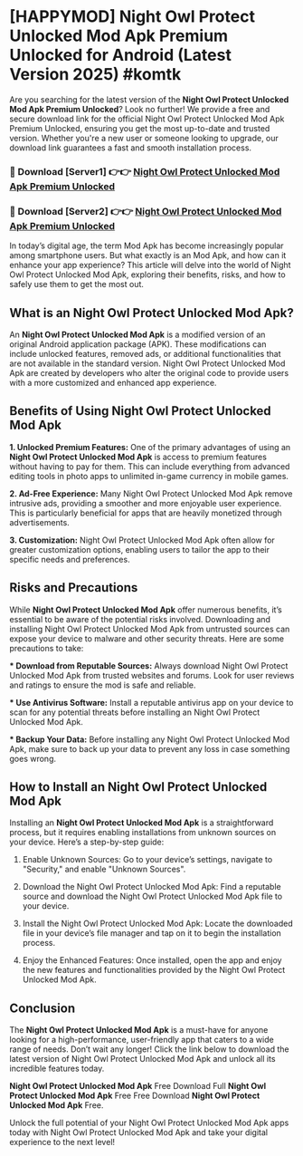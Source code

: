 # [HAPPYMOD] Night Owl Protect Unlocked Mod Apk Premium Unlocked for Android (Latest Version 2025) #komtk

Are you searching for the latest version of the <strong>Night Owl Protect Unlocked Mod Apk Premium Unlocked</strong>? Look no further! We provide a free and secure download link for the official Night Owl Protect Unlocked Mod Apk Premium Unlocked, ensuring you get the most up-to-date and trusted version. Whether you're a new user or someone looking to upgrade, our download link guarantees a fast and smooth installation process.


<h3>🔴 Download [Server1] 👉👉 <a href="https://appsnew.pages.dev?q=Night+Owl+Protect+Unlocked+Mod+Apk">Night Owl Protect Unlocked Mod Apk Premium Unlocked</a></h3>

<h3>🔴 Download [Server2] 👉👉 <a href="https://appsnew.pages.dev?q=Night+Owl+Protect+Unlocked+Mod+Apk">Night Owl Protect Unlocked Mod Apk Premium Unlocked</a></h3>


In today’s digital age, the term Mod Apk has become increasingly popular among smartphone users. But what exactly is an Mod Apk, and how can it enhance your app experience? This article will delve into the world of Night Owl Protect Unlocked Mod Apk, exploring their benefits, risks, and how to safely use them to get the most out.


<h2>What is an Night Owl Protect Unlocked Mod Apk?</h2>

An <strong>Night Owl Protect Unlocked Mod Apk</strong> is a modified version of an original Android application package (APK). These modifications can include unlocked features, removed ads, or additional functionalities that are not available in the standard version. Night Owl Protect Unlocked Mod Apk are created by developers who alter the original code to provide users with a more customized and enhanced app experience.


<h2>Benefits of Using Night Owl Protect Unlocked Mod Apk</h2>

<strong> 1. Unlocked Premium Features:</strong> One of the primary advantages of using an <strong>Night Owl Protect Unlocked Mod Apk</strong> is access to premium features without having to pay for them. This can include everything from advanced editing tools in photo apps to unlimited in-game currency in mobile games.

<strong> 2. Ad-Free Experience:</strong> Many Night Owl Protect Unlocked Mod Apk remove intrusive ads, providing a smoother and more enjoyable user experience. This is particularly beneficial for apps that are heavily monetized through advertisements.

<strong> 3. Customization:</strong> Night Owl Protect Unlocked Mod Apk often allow for greater customization options, enabling users to tailor the app to their specific needs and preferences.


<h2>Risks and Precautions</h2>

While <strong>Night Owl Protect Unlocked Mod Apk</strong> offer numerous benefits, it’s essential to be aware of the potential risks involved. Downloading and installing Night Owl Protect Unlocked Mod Apk from untrusted sources can expose your device to malware and other security threats. Here are some precautions to take:

<strong> * Download from Reputable Sources:</strong> Always download Night Owl Protect Unlocked Mod Apk from trusted websites and forums. Look for user reviews and ratings to ensure the mod is safe and reliable.

<strong> * Use Antivirus Software:</strong> Install a reputable antivirus app on your device to scan for any potential threats before installing an Night Owl Protect Unlocked Mod Apk.

<strong> * Backup Your Data:</strong> Before installing any Night Owl Protect Unlocked Mod Apk, make sure to back up your data to prevent any loss in case something goes wrong.


<h2>How to Install an Night Owl Protect Unlocked Mod Apk</h2>

Installing an <strong>Night Owl Protect Unlocked Mod Apk</strong> is a straightforward process, but it requires enabling installations from unknown sources on your device. Here’s a step-by-step guide:

 1. Enable Unknown Sources: Go to your device’s settings, navigate to "Security," and enable "Unknown Sources".

 2. Download the Night Owl Protect Unlocked Mod Apk: Find a reputable source and download the Night Owl Protect Unlocked Mod Apk file to your device.

 3. Install the Night Owl Protect Unlocked Mod Apk: Locate the downloaded file in your device’s file manager and tap on it to begin the installation process.

 4. Enjoy the Enhanced Features: Once installed, open the app and enjoy the new features and functionalities provided by the Night Owl Protect Unlocked Mod Apk.


<h2><strong>Conclusion</strong></h2>

The <strong>Night Owl Protect Unlocked Mod Apk</strong> is a must-have for anyone looking for a high-performance, user-friendly app that caters to a wide range of needs. Don’t wait any longer! Click the link below to download the latest version of Night Owl Protect Unlocked Mod Apk and unlock all its incredible features today.

<strong>Night Owl Protect Unlocked Mod Apk</strong> Free Download Full <strong>Night Owl Protect Unlocked Mod Apk</strong> Free Free Download <strong>Night Owl Protect Unlocked Mod Apk</strong> Free.

Unlock the full potential of your Night Owl Protect Unlocked Mod Apk apps today with Night Owl Protect Unlocked Mod Apk and take your digital experience to the next level!